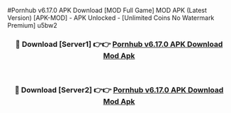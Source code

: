 #Pornhub v6.17.0 APK Download [MOD Full Game] MOD APK (Latest Version) [APK-MOD] - APK Unlocked - [Unlimited Coins No Watermark Premium] u5bw2



<div align="center">

<h3>🔴 Download [Server1] 👉👉 <a href="https://momento.my/?title=Pornhub_v6.17.0_APK_Download">Pornhub v6.17.0 APK Download Mod Apk</a></h3><br>

<h3>🔴 Download [Server2] 👉👉 <a href="https://momento.my/?title=Pornhub_v6.17.0_APK_Download">Pornhub v6.17.0 APK Download Mod Apk</a></h3>
</div>

